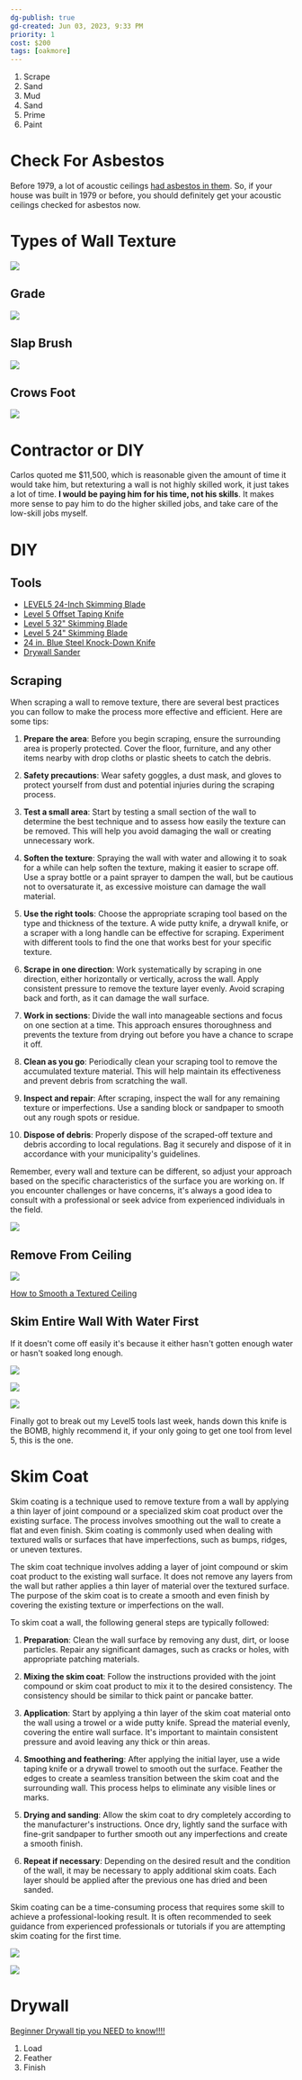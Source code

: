 ```yaml
---
dg-publish: true
gd-created: Jun 03, 2023, 9:33 PM
priority: 1
cost: $200
tags: [oakmore]
---
```


1. Scrape
2. Sand
3. Mud
4. Sand
5. Prime
6. Paint

# Check For Asbestos 

Before 1979, a lot of acoustic ceilings [had asbestos in them](https://www.youtube.com/watch?v=6BwoJVNIY6s). So, if your house was built in 1979 or before, you should definitely get your acoustic ceilings checked for asbestos now.

# Types of Wall Texture

![](https://i0.wp.com/patch-pro.com/wp-content/uploads/2018/08/Types-Of-Wall-Textures.jpg?ssl=1)

## Grade

![](https://i.pinimg.com/originals/e1/c9/4a/e1c94a27c9c195c759b1d10f802f74ba.jpg)

## Slap Brush

![](https://nimvo.com/wp-content/uploads/2019/03/Slap-brush-wall-texture-1.jpg)

## Crows Foot

![](https://www.all-wall.com/SSP%20Applications/NetSuite%20Inc.%20-%20SCA%202019.1/Development/Item%20Images/6732_media_2.jpg)

# Contractor or DIY

Carlos quoted me $11,500, which is reasonable given the amount of time it would take him, but retexturing a wall is not highly skilled work, it just takes a lot of time. **I would be paying him for his time, not his skills**. It makes more sense to pay him to do the higher skilled jobs, and take care of the low-skill jobs myself.

# DIY

## Tools

- [LEVEL5 24-Inch Skimming Blade](https://www.amazon.com/dp/B07H9K3P1J)
- [Level 5 Offset Taping Knife](https://www.level5tools.com/16-stiff-offset-knife-medium-handle/)
- [Level 5 32" Skimming Blade](https://www.level5tools.com/32-composite-skimming-blade/)
- [Level 5 24" Skimming Blade](https://www.level5tools.com/24-composite-skimming-blade/)
- [24 in. Blue Steel Knock-Down Knife](https://www.homedepot.com/p/Anvil-24-in-Blue-Steel-Knock-Down-Knife-82132/308729481)
- [Drywall Sander](https://www.amazon.com/Prostormer-Polishing-Automatic-Collection-Sandpapers/dp/B09K3WDL27)

## Scraping

When scraping a wall to remove texture, there are several best practices you can follow to make the process more effective and efficient. Here are some tips:

1. **Prepare the area**: Before you begin scraping, ensure the surrounding area is properly protected. Cover the floor, furniture, and any other items nearby with drop cloths or plastic sheets to catch the debris.
    
2. **Safety precautions**: Wear safety goggles, a dust mask, and gloves to protect yourself from dust and potential injuries during the scraping process.
    
3. **Test a small area**: Start by testing a small section of the wall to determine the best technique and to assess how easily the texture can be removed. This will help you avoid damaging the wall or creating unnecessary work.
    
4. **Soften the texture**: Spraying the wall with water and allowing it to soak for a while can help soften the texture, making it easier to scrape off. Use a spray bottle or a paint sprayer to dampen the wall, but be cautious not to oversaturate it, as excessive moisture can damage the wall material.
    
5. **Use the right tools**: Choose the appropriate scraping tool based on the type and thickness of the texture. A wide putty knife, a drywall knife, or a scraper with a long handle can be effective for scraping. Experiment with different tools to find the one that works best for your specific texture.
    
6. **Scrape in one direction**: Work systematically by scraping in one direction, either horizontally or vertically, across the wall. Apply consistent pressure to remove the texture layer evenly. Avoid scraping back and forth, as it can damage the wall surface.
    
7. **Work in sections**: Divide the wall into manageable sections and focus on one section at a time. This approach ensures thoroughness and prevents the texture from drying out before you have a chance to scrape it off.
    
8. **Clean as you go**: Periodically clean your scraping tool to remove the accumulated texture material. This will help maintain its effectiveness and prevent debris from scratching the wall.
    
9. **Inspect and repair**: After scraping, inspect the wall for any remaining texture or imperfections. Use a sanding block or sandpaper to smooth out any rough spots or residue.
    
10. **Dispose of debris**: Properly dispose of the scraped-off texture and debris according to local regulations. Bag it securely and dispose of it in accordance with your municipality's guidelines.
    

Remember, every wall and texture can be different, so adjust your approach based on the specific characteristics of the surface you are working on. If you encounter challenges or have concerns, it's always a good idea to consult with a professional or seek advice from experienced individuals in the field.

![](https://youtu.be/pdTPGzMNU3w)

## Remove From Ceiling

![](https://youtu.be/xvz0CRSfojk)

[How to Smooth a Textured Ceiling](https://www.youtube.com/watch?v=RvJbdJytcTU)

## Skim Entire Wall With Water First

If it doesn't come off easily it's because it either hasn't gotten enough water or hasn't soaked long enough.

![](https://youtu.be/4izj_uqx4I8)

![](https://youtu.be/evBh-gn1_qI)

![](https://youtu.be/HBbsaQS4D4M)

Finally got to break out my Level5 tools last week, hands down this knife is the BOMB, highly recommend it, if your only going to get one tool from level 5, this is the one.

# Skim Coat

Skim coating is a technique used to remove texture from a wall by applying a thin layer of joint compound or a specialized skim coat product over the existing surface. The process involves smoothing out the wall to create a flat and even finish. Skim coating is commonly used when dealing with textured walls or surfaces that have imperfections, such as bumps, ridges, or uneven textures.

The skim coat technique involves adding a layer of joint compound or skim coat product to the existing wall surface. It does not remove any layers from the wall but rather applies a thin layer of material over the textured surface. The purpose of the skim coat is to create a smooth and even finish by covering the existing texture or imperfections on the wall.

To skim coat a wall, the following general steps are typically followed:

1. **Preparation**: Clean the wall surface by removing any dust, dirt, or loose particles. Repair any significant damages, such as cracks or holes, with appropriate patching materials.
    
2. **Mixing the skim coat**: Follow the instructions provided with the joint compound or skim coat product to mix it to the desired consistency. The consistency should be similar to thick paint or pancake batter.
    
3. **Application**: Start by applying a thin layer of the skim coat material onto the wall using a trowel or a wide putty knife. Spread the material evenly, covering the entire wall surface. It's important to maintain consistent pressure and avoid leaving any thick or thin areas.
    
4. **Smoothing and feathering**: After applying the initial layer, use a wide taping knife or a drywall trowel to smooth out the surface. Feather the edges to create a seamless transition between the skim coat and the surrounding wall. This process helps to eliminate any visible lines or marks.
    
5. **Drying and sanding**: Allow the skim coat to dry completely according to the manufacturer's instructions. Once dry, lightly sand the surface with fine-grit sandpaper to further smooth out any imperfections and create a smooth finish.
    
6. **Repeat if necessary**: Depending on the desired result and the condition of the wall, it may be necessary to apply additional skim coats. Each layer should be applied after the previous one has dried and been sanded.
    

Skim coating can be a time-consuming process that requires some skill to achieve a professional-looking result. It is often recommended to seek guidance from experienced professionals or tutorials if you are attempting skim coating for the first time.

![](https://youtu.be/iOd-HwfhwHI)

![](https://www.youtube.com/watch?v=t-7tJDi8YFM)

# Drywall

[Beginner Drywall tip you NEED to know!!!!](https://www.youtube.com/shorts/XUikCql3_Yg)

1. Load
2. Feather
3. Finish